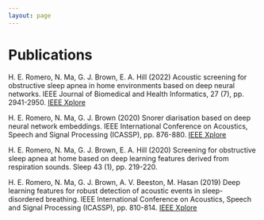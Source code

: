 ```yaml
---
layout: page
---
```


# Publications

H. E. Romero, N. Ma, G. J. Brown, E. A. Hill (2022) Acoustic screening for obstructive sleep apnea in home environments based on deep neural networks. IEEE Journal of Biomedical and Health Informatics, 27 (7), pp. 2941-2950.
[IEEE Xplore](https://ieeexplore.ieee.org/document/9721570)

H. E. Romero, N. Ma, G. J. Brown (2020) Snorer diarisation based on deep neural network embeddings. IEEE International Conference on Acoustics, Speech and Signal Processing (ICASSP), pp. 876-880.
[IEEE Xplore](https://ieeexplore.ieee.org/document/9053683)

H. E. Romero, N. Ma, G. J. Brown, E. A. Hill (2020) Screening for obstructive sleep apnea at home based on deep learning features derived from respiration sounds. Sleep 43 (1), pp. 219-220.

H. E. Romero, N. Ma, G. J. Brown, A. V. Beeston, M. Hasan (2019) Deep learning features for robust detection of acoustic events in sleep-disordered breathing. IEEE International Conference on Acoustics, Speech and Signal Processing (ICASSP), pp. 810-814.
[IEEE Xplore](https://ieeexplore.ieee.org/document/8683099)
